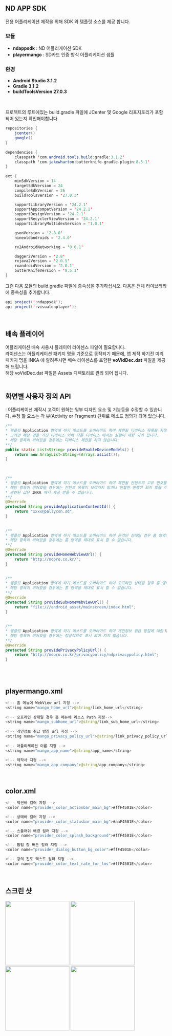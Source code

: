 ## ND APP SDK

전용 어플리케이션 제작을 위해 SDK 와 템플릿 소스를 제공 합니다.

### 모듈
- **ndappsdk** : ND 어플리케이션 SDK
- **playermango** : SD카드 인증 방식 어플리케이션 샘플

### 환경

- **Android Studio 3.1.2**
- **Gradle 3.1.2**
- **buildToolsVersion 27.0.3**

<br>

프로젝트의 루트에있는 build.gradle 파일에 JCenter 및 Google 리포지토리가 포함되어 있는지 확인해야합니다.

``` java
repositories {
    jcenter()
    google()
}
    
dependencies {
    classpath 'com.android.tools.build:gradle:3.1.2'
    classpath 'com.jakewharton:butterknife-gradle-plugin:8.5.1'
}
    
ext {
    minSdkVersion = 14
    targetSdkVersion = 24
    compileSdkVersion = 26
    buildToolsVersion = '27.0.3'

    supportLibraryVersion = '24.2.1'
    supportAppcompatVersion = '24.2.1'
    supportDesignVersion = '24.2.1'
    supportRecyclerViewVersion = '24.2.1'
    supportLibraryMultidexVersion = '1.0.1'

    gsonVersion = '2.8.0'
    nineoldandroids = '2.4.0'

    rx2AndroidNetworking = '0.0.1'

    dagger2Version = '2.8'
    rxjava2Version = '2.0.5'
    rxandroidVersion = '2.0.1'
    butterKnifeVersion = '8.5.1'
}

```


그런 다음 모듈의 build.gradle 파일에 종속성을 추가하십시오. 다음은 전체 라이브러리에 종속성을 추가합니다.
``` java
api project(':ndappsdk');
api project(':visualonplayer');
```

<br>

## 배속 플레이어
어플리케이션 배속 사용시 플레이어 라이센스 파일이 필요합니다. <br>
라이센스는 어플리케이션 패키지 명을 기준으로 동작되기 때문에, 앱 제작 하기전 미리 패키지 명을 INKA 에 알려주시면 배속 라이센스를 포함한 **voVidDec.dat** 파일을 제공해 드립니다.<br>
해당 voVidDec.dat 파일은 Assets 디렉토리로 관리 되어 집니다. <br><br>


## 화면별 사용자 정의 API 
: 어플리케이션 제작시 고객이 원하는 일부 디자인 요소 및 기능등을 수정할 수 있습니다.
수정 할 요소는 각 뷰(Activity or Fragment) 단위로 메소드 정의가 되어 있습니다.


``` java
/**
* 템플릿 Application 영역에 하기 메소드를 오버라이드 하여 제한될 디바이스 목록을 지정 하십시오. 
* 그러면 해당 명을 가진 디바이스 외에 다른 디바이스 에서는 실행이 제한 되어 집니다.
* 해당 항목이 비어있을 경우에는 디바이스 제한을 하지 않습니다.
**/
public static List<String> provideEnableDeviceModels() {
    return new ArrayList<String>(Arrays.asList());
}
    
    

/**
* 템플릿 Application 영역에 하기 메소드를 오버라이드 하여 제한될 컨텐츠의 고유 번호를 지정 하십시오. 
* 해당 항목이 비어있을 경우에는 컨텐츠 목록이 보여지지 않거나 원할한 진행이 되지 않을 수 있기 때문에 반듯이 입력을 해야 하는 값입니다.
* 관련된 값은 INKA 에서 제공 받을 수 있습니다.
**/
@Override
protected String provideApplicationContentId() {
    return "xxxx@pallycon.sd";
}
    
    
/**
* 템플릿 Application 영역에 하기 메소드를 오버라이드 하여 온라인 상태일 경우 홈 영역에 보여질 URL 을 지정 하십시오. 
* 해당 항목이 비어있을 경우에는 홍 영역을 제대로 표시 할 수 없습니다.
**/
@Override
protected String provideHomeWebViewUrl() {
    return "http://ndpro.co.kr/";
}
    
    
/**
* 템플릿 Application 영역에 하기 메소드를 오버라이드 하여 오프라인 상태일 경우 홈 영역에 보여질 Path 를 지정 하십시오. 
* 해당 항목이 비어있을 경우에는 홍 영역을 제대로 표시 할 수 없습니다.
**/
@Override
protected String provideSubHomeWebViewUrl() {
    return "file:///android_asset/mainscreen/index.html";
}
    
    
/**
* 템플릿 Application 영역에 하기 메소드를 오버라이드 하여 개인정보 취급 방침에 대한 URL 을 지정 하십시오.
* 해당 항목이 비어있을 경우에는 정상적으로 표시 되어 지지 않습니다.
**/
@Override
protected String providePrivacyPolicyUrl() {
    return "http://ndpro.co.kr/privacypolicy/ndprivacypolicy.html";
}
```

    
<br><br>


## playermango.xml
``` java
<!-- 홈 메뉴에 WebView url 지정 -->
<string name="mango_home_url">@string/link_home_url</string>
    
<!-- 오프라인 상태일 경우 홈 메뉴에 리소스 Path 지정-->
<string name="mango_subhome_url">@string/link_sub_home_url</string>
    
<!-- 개인정보 취급 방침 url 지정 -->
<string name="mango_privacy_policy_url">@string/link_privacy_policy_url</string>
    
<!-- 어플리케이션 이름 지정 -->
<string name="mango_app_name">@string/app_name</string>
    
<!-- 제작사 지정 -->
<string name="mango_app_company">@string/app_company</string>
```

<br>

## color.xml

``` java
<!-- 액션바 컬러 지정 -->
<color name="provider_color_actionbar_main_bg">#ffF4501E</color>

<!-- 상태바 컬러 지정 -->
<color name="provider_color_statusbar_main_bg">#aaF4501E</color>

<!-- 스플래쉬 배경 컬러 지정 -->
<color name="provider_color_splash_background">#ffF4501E</color>

<!-- 팝업 창 버튼 컬러 지정 -->
<color name="provider_dialog_button_bg_color">#ffF4501E</color>

<!-- 강의 진도 텍스트 컬러 지정 -->
<color name="provider_color_text_rate_for_lms">#ffF4501E</color>
```

<br>
    
스크린 샷
-------
<div>
    <img width="200" src="https://user-images.githubusercontent.com/39693463/40693044-3a14d160-63f0-11e8-9c5b-701a65de4c5e.jpg"></img>
    <img width="200" src="https://user-images.githubusercontent.com/39693463/40693049-4498c038-63f0-11e8-81b1-be35258fd975.jpg"></img>
    <img width="200" src="https://user-images.githubusercontent.com/39693463/40693727-fe695a6a-63f3-11e8-87db-026583d8ac7a.jpg"></img>
    <img width="200" src="https://user-images.githubusercontent.com/39693463/40693728-feac4078-63f3-11e8-9ebd-dcab154159fc.jpg"></img>
</div>